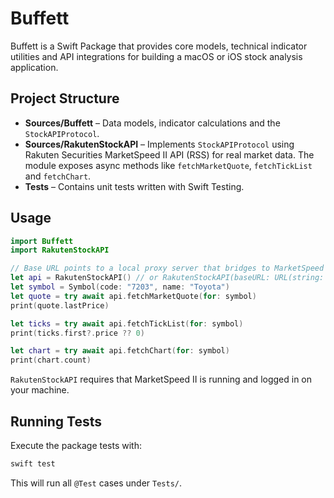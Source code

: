 # Buffett

Buffett is a Swift Package that provides core models, technical indicator utilities and API integrations for building a macOS or iOS stock analysis application.

## Project Structure

- **Sources/Buffett** – Data models, indicator calculations and the `StockAPIProtocol`.
- **Sources/RakutenStockAPI** – Implements `StockAPIProtocol` using Rakuten Securities MarketSpeed II API (RSS) for real market data. The module exposes async methods like `fetchMarketQuote`, `fetchTickList` and `fetchChart`.
- **Tests** – Contains unit tests written with Swift Testing.

## Usage

```swift
import Buffett
import RakutenStockAPI

// Base URL points to a local proxy server that bridges to MarketSpeed II RSS.
let api = RakutenStockAPI() // or RakutenStockAPI(baseURL: URL(string: "http://localhost:18080")!)
let symbol = Symbol(code: "7203", name: "Toyota")
let quote = try await api.fetchMarketQuote(for: symbol)
print(quote.lastPrice)

let ticks = try await api.fetchTickList(for: symbol)
print(ticks.first?.price ?? 0)

let chart = try await api.fetchChart(for: symbol)
print(chart.count)
```

`RakutenStockAPI` requires that MarketSpeed II is running and logged in on your machine.

## Running Tests

Execute the package tests with:

```bash
swift test
```

This will run all `@Test` cases under `Tests/`.
